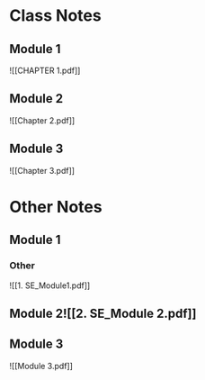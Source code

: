 # Class Notes
## Module 1
![[CHAPTER 1.pdf]]

## Module 2
![[Chapter 2.pdf]]

## Module 3
![[Chapter 3.pdf]]


# Other Notes
## Module 1

### Other
![[1. SE_Module1.pdf]]

## Module 2![[2. SE_Module 2.pdf]]
## Module 3
![[Module 3.pdf]]